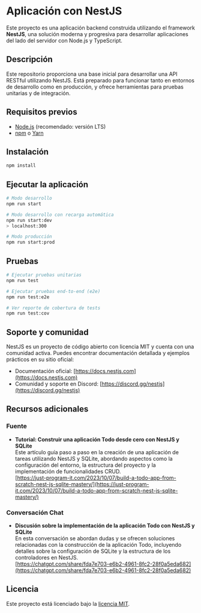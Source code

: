 # Aplicación con NestJS

Este proyecto es una aplicación backend construida utilizando el framework **NestJS**, una solución moderna y progresiva para desarrollar aplicaciones del lado del servidor con Node.js y TypeScript.

## Descripción

Este repositorio proporciona una base inicial para desarrollar una API RESTful utilizando NestJS. Está preparado para funcionar tanto en entornos de desarrollo como en producción, y ofrece herramientas para pruebas unitarias y de integración.

## Requisitos previos

- [Node.js](https://nodejs.org/) (recomendado: versión LTS)
- [npm](https://www.npmjs.com/) o [Yarn](https://yarnpkg.com/)

## Instalación

```bash
npm install
```

## Ejecutar la aplicación

```bash
# Modo desarrollo
npm run start

# Modo desarrollo con recarga automática
npm run start:dev
> localhost:300

# Modo producción
npm run start:prod
```

## Pruebas

```bash
# Ejecutar pruebas unitarias
npm run test

# Ejecutar pruebas end-to-end (e2e)
npm run test:e2e

# Ver reporte de cobertura de tests
npm run test:cov
```

## Soporte y comunidad

NestJS es un proyecto de código abierto con licencia MIT y cuenta con una comunidad activa. Puedes encontrar documentación detallada y ejemplos prácticos en su sitio oficial:

- Documentación oficial: [https://docs.nestjs.com](https://docs.nestjs.com)
- Comunidad y soporte en Discord: [https://discord.gg/nestjs](https://discord.gg/nestjs)

## Recursos adicionales

### Fuente

- **Tutorial: Construir una aplicación Todo desde cero con NestJS y SQLite**  
  Este artículo guía paso a paso en la creación de una aplicación de tareas utilizando NestJS y SQLite, abordando aspectos como la configuración del entorno, la estructura del proyecto y la implementación de funcionalidades CRUD.  
  [https://just-program-it.com/2023/10/07/build-a-todo-app-from-scratch-nest-js-sqlite-mastery/](https://just-program-it.com/2023/10/07/build-a-todo-app-from-scratch-nest-js-sqlite-mastery/)

### Conversación Chat

- **Discusión sobre la implementación de la aplicación Todo con NestJS y SQLite**  
  En esta conversación se abordan dudas y se ofrecen soluciones relacionadas con la construcción de la aplicación Todo, incluyendo detalles sobre la configuración de SQLite y la estructura de los controladores en NestJS.  
  [https://chatgpt.com/share/fda7e703-e6b2-4961-8fc2-28f0a5eda682](https://chatgpt.com/share/fda7e703-e6b2-4961-8fc2-28f0a5eda682)

## Licencia

Este proyecto está licenciado bajo la [licencia MIT](https://opensource.org/licenses/MIT).
